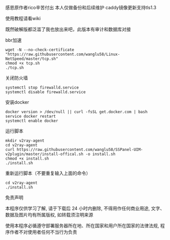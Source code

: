 感恩原作者rico辛苦付出 本人仅做备份和后续维护 caddy镜像更新支持tls1.3

使用教程请看wiki

既然破解版都泛滥了我也放出来吧，此版本有审计和数据库对接

bbr加速
```
wget -N --no-check-certificate "https://raw.githubusercontent.com/wanglu58/Linux-NetSpeed/master/tcp.sh"
chmod +x tcp.sh
./tcp.sh
```

关闭防火墙
```
systemctl stop firewalld.service
systemctl disable firewalld.service
```

安装docker
```
docker version > /dev/null || curl -fsSL get.docker.com | bash
service docker restart
systemctl enable docker
```

运行脚本
```
mkdir v2ray-agent
cd v2ray-agent
curl https://raw.githubusercontent.com/wanglu58/SSPanel-UIM-v2plugin/master/install-offical.sh -o install.sh
chmod +x install.sh
./install.sh
```

重新运行脚本（不要重复输入上面的命令）
```
cd v2ray-agent
./install.sh
```

免责声明

本程序仅供学习了解, 请于下载后 24 小时内删除, 不得用作任何商业用途, 文字、数据及图片均有所属版权, 如转载须注明来源

使用本程序必循遵守部署服务器所在地、所在国家和用户所在国家的法律法规, 程序作者不对使用者任何不当行为负责

